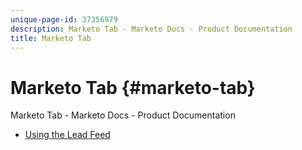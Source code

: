 ```yaml
---
unique-page-id: 37356979
description: Marketo Tab - Marketo Docs - Product Documentation
title: Marketo Tab
---
```


# Marketo Tab {#marketo-tab}

Marketo Tab - Marketo Docs - Product Documentation

* [Using the Lead Feed](marketo-tab/using-the-lead-feed.md)

